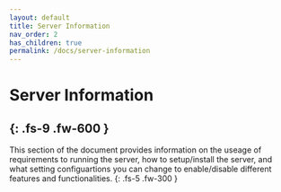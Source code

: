 ```yaml
---
layout: default
title: Server Information
nav_order: 2
has_children: true
permalink: /docs/server-information
---
```


# **Server Information**
{: .fs-9 .fw-600 }
---
This section of the document provides information on the useage of requirements to running the server, how to setup/install the server, and what setting configuartions you can change to enable/disable different features and functionalities. 
{: .fs-5 .fw-300 }
